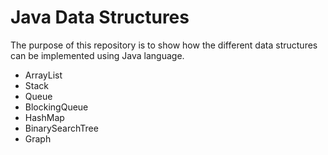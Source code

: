 # Java Data Structures

The purpose of this repository is to show how the different data structures can be implemented using Java language.

- ArrayList
- Stack
- Queue
- BlockingQueue
- HashMap
- BinarySearchTree
- Graph
